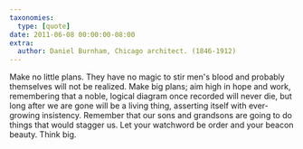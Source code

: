 ```yaml
---
taxonomies:
  type: [quote]
date: 2011-06-08 00:00:00-08:00
extra:
  author: Daniel Burnham, Chicago architect. (1846-1912)
---
```

Make no little plans. They have no magic to stir men's blood and probably themselves will not be realized. Make big plans; aim high in hope and work, remembering that a noble, logical diagram once recorded will never die, but long after we are gone will be a living thing, asserting itself with ever-growing insistency. Remember that our sons and grandsons are going to do things that would stagger us. Let your watchword be order and your beacon beauty. Think big.
